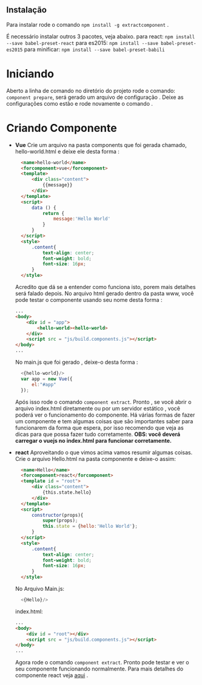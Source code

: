 ## Instalação

  Para instalar rode o comando `npm install -g extractcomponent` .

  É necessário instalar outros 3 pacotes, veja abaixo.
  para react:     `npm install --save babel-preset-react`
  para es2015:    `npm install --save babel-preset-es2015`
  para minificar: `npm install --save babel-preset-babili`

# Iniciando
  Aberto a linha de comando no diretório do projeto rode o comando: `component prepare`, será gerado um arquivo de configuração .
  Deixe as configurações como estão e rode novamente o comando .

# Criando Componente
  * __Vue__
    Crie um arquivo na pasta components que foi gerada chamado, hello-world.html e deixe ele desta forma :
    ```html
      <name>hello-world</name>
      <forcomponent>vue</forcomponent>
      <template>
          <div class="content">
              {{message}}
          </div>
      </template>
      <script>
          data () {
              return {
                  message:'Hello World'
              }
          }
      </script>
      <style>
          .content{
              text-align: center;
              font-weight: bold;
              font-size: 16px;
          }
      </style>
    ```
    Acredito que dá se a entender como funciona isto, porem mais detalhes será falado depois.
    No arquivo html gerado dentro da pasta www, você pode testar o componente usando seu nome desta forma :
    ```html
    ...
    <body>
        <div id = "app">
            <hello-world><hello-world>
        </div>
        <script src = "js/build.components.js"></script>
    </body>
    ...
    ```
    No main.js que foi gerado , deixe-o desta forma :
    ```js
      <{hello-world}/>
      var app = new Vue({
          el:"#app"
      });
    ```
    Após isso rode o comando `component extract`.
    Pronto , se você abrir o arquivo index.html diretamente ou por um servidor estático , você poderá ver o funcionamento do componente.
    Há várias formas de fazer um componente e tem algumas coisas que são importantes saber para funcionarem da forma que espera, por isso recomendo que veja as dicas para que possa fazer tudo corretamente.
    __OBS: você deverá carregar o vuejs no index.html para funcionar corretamente.__

  * __react__
    Aproveitando o que vimos acima vamos resumir algumas coisas.
    Crie o arquivo Hello.html na pasta componente e deixe-o assim:
    ```html
      <name>Hello</name>
      <forcomponent>react</forcomponent>
      <template id = "root">
          <div class="content">
              {this.state.hello}
          </div>
      </template>
      <script>
          constructor(props){
              super(props);
              this.state = {hello:'Hello World'};
          }          
      </script>
      <style>
          .content{
              text-align: center;
              font-weight: bold;
              font-size: 16px;
          }
      </style>
    ```
    No Arquivo Main.js:
    ```js
      <{Hello}/>
    ```
    index.html:
    ```html
    ...
    <body>
        <div id = "root"></div>
        <script src = "js/build.components.js"></script>
    </body>
    ...
    ```
    Agora rode o comando `component extract`.
    Pronto pode testar e ver o seu componente funcionando normalmente.
    Para mais detalhes do componente react veja [aqui](https://github.com/isrmic/extractcomponent/blob/master/WriteReact.md) .
